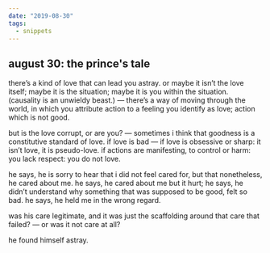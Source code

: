 ```yaml
---
date: "2019-08-30"
tags:
  - snippets
---
```

## august 30: the prince's tale

there’s a kind of love that can lead you astray. or maybe it isn’t the love itself; maybe it is the situation; maybe it is you within the situation. (causality is an unwieldy beast.) — there’s a way of moving through the world, in which you attribute action to a feeling you identify as love; action which is not good.

but is the love corrupt, or are you? — sometimes i think that goodness is a constitutive standard of love. if love is bad — if love is obsessive or sharp: it isn’t love, it is pseudo-love. if actions are manifesting, to control or harm: you lack respect: you do not love.

he says, he is sorry to hear that i did not feel cared for, but that nonetheless, he cared about me. he says, he cared about me but it hurt; he says, he didn’t understand why something that was supposed to be good, felt so bad. he says, he held me in the wrong regard.

was his care legitimate, and it was just the scaffolding around that care that failed? — or was it not care at all?

he found himself astray.
